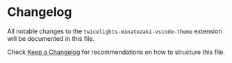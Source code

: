 Changelog
=========

All notable changes to the `twicelights-minatozaki-vscode-theme` extension will
be documented in this file.

Check [Keep a Changelog](http://keepachangelog.com/) for recommendations on how
to structure this file.
